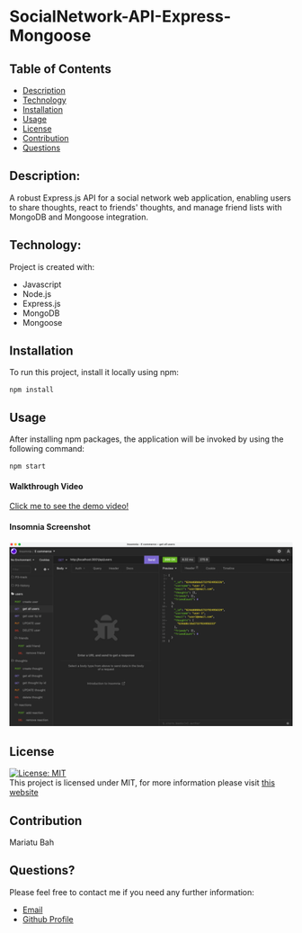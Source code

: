 # SocialNetwork-API-Express-Mongoose

## Table of Contents

- [Description](#description)
- [Technology](#Technology)
- [Installation](#installation)
- [Usage](#usage)
- [License](#license)
- [Contribution](#contribution)
- [Questions](#questions)

## Description:

A robust Express.js API for a social network web application, enabling users to share thoughts, react to friends' thoughts, and manage friend lists with MongoDB and Mongoose integration.

## Technology:

Project is created with:

- Javascript
- Node.js
- Express.js
- MongoDB
- Mongoose

## Installation

To run this project, install it locally using npm:

```
npm install
```

## Usage

After installing npm packages, the application will be invoked by using the following command:

```
npm start
```

#### Walkthrough Video

[Click me to see the demo video!](https://www.awesomescreenshot.com/video/8271915?key=4160443a4094cf7c0af7d25991652853)

#### Insomnia Screenshot

![Screenshot](./screenshot/insomnia.png)

## License

[![License: MIT](https://img.shields.io/badge/License-MIT-yellow.svg)](https://opensource.org/licenses/MIT) <br>
This project is licensed under MIT, for more information please visit [this website](https://opensource.org/licenses/MIT)

## Contribution

Mariatu Bah 

## Questions?

Please feel free to contact me if you need any further information:

- [Email](mailto:mariatu.bah46@gmail.com)
- [Github Profile](https://github.com/Mb739132)

